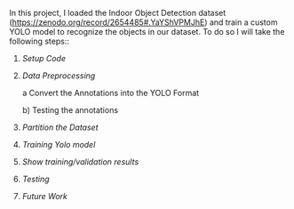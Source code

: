 In this project, I loaded the Indoor Object Detection dataset (https://zenodo.org/record/2654485#.YaYShVPMJhE) and train a custom YOLO model to recognize the objects in our dataset. To do so I will take the following steps::
1. *Setup Code*
2. *Data Preprocessing*

    a Convert the Annotations into the YOLO Format
  
    b) Testing the annotations
  
3. *Partition the Dataset*
4. *Training Yolo model*
5. *Show training/validation results*
6. *Testing*
7. *Future Work*
